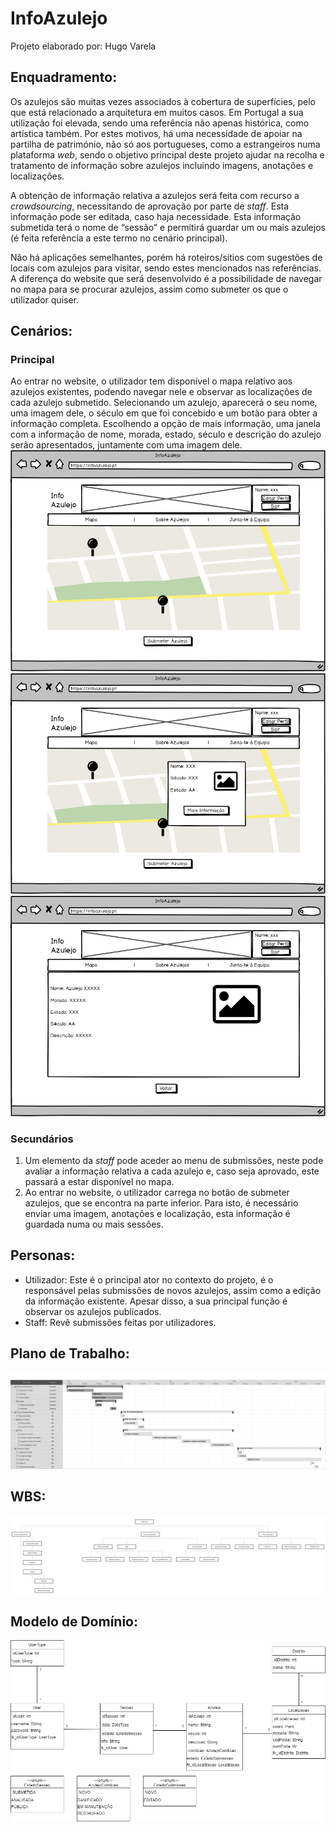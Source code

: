 # InfoAzulejo
Projeto elaborado por: Hugo Varela

## Enquadramento:
Os azulejos são muitas vezes associados à cobertura de superfícies, pelo que está relacionado a arquitetura em muitos casos. Em Portugal a sua utilização foi elevada, sendo uma referência não apenas histórica, como artística também. Por estes motivos, há uma necessidade de apoiar na partilha de património, não só aos portugueses, como a estrangeiros numa plataforma *web*, sendo o objetivo principal deste projeto ajudar na recolha e tratamento de informação sobre azulejos incluindo imagens, anotações e localizações.

A obtenção de informação relativa a azulejos será feita com recurso a *crowdsourcing*, necessitando de aprovação por parte de *staff*. Esta informação pode ser editada, caso haja necessidade. Esta informação submetida terá o nome de “sessão” e permitirá guardar um ou mais azulejos (é feita referência a este termo no cenário principal).

Não há aplicações semelhantes, porém há roteiros/sítios com sugestões de locais com azulejos para visitar, sendo estes mencionados nas referências. A diferença do website que será desenvolvido é a possibilidade de navegar no mapa para se procurar azulejos, assim como submeter os que o utilizador quiser.<br/>


## Cenários:
### Principal
   Ao entrar no website, o utilizador tem disponível o mapa relativo aos azulejos existentes, podendo navegar nele e observar as localizações de cada azulejo submetido. Selecionando um azulejo, aparecerá o seu nome, uma imagem dele, o século em que foi concebido e um botão para obter a informação completa. Escolhendo a opção de mais informação, uma janela com a informação de nome, morada, estado, século e descrição do azulejo serão apresentados, juntamente com uma imagem dele.
   ![alt text](https://raw.githubusercontent.com/AppleJackPOR/InfoAzulejo/master/Segunda%20Entrega/Mockups/1%20-%20MainPage.png)![alt text](https://raw.githubusercontent.com/AppleJackPOR/InfoAzulejo/master/Segunda%20Entrega/Mockups/2%20-%20MainPage_Info.png)
   ![alt text](https://raw.githubusercontent.com/AppleJackPOR/InfoAzulejo/master/Segunda%20Entrega/Mockups/3%20-%20AzulejoPage.png)

### Secundários   
1. Um elemento da *staff* pode aceder ao menu de submissões, neste pode avaliar a informação relativa a cada azulejo e, caso seja aprovado, este passará a estar disponível no mapa.<br/>
2. Ao entrar no website, o utilizador carrega no botão de submeter azulejos, que se encontra na parte inferior. Para isto, é necessário enviar uma imagem, anotações e localização, esta informação é guardada numa ou mais sessões.


## Personas:
- Utilizador: Este é o principal ator no contexto do projeto, é o responsável pelas submissões de novos azulejos, assim como a edição da informação existente. Apesar disso, a sua principal função é observar os azulejos publicados.
- Staff: Revê submissões feitas por utilizadores.

## Plano de Trabalho:<br/>
![alt text](https://raw.githubusercontent.com/AppleJackPOR/InfoAzulejo/master/Segunda%20Entrega/WorkPlan/Gantt%20Chart.png)

## WBS:<br/>
![alt text](https://raw.githubusercontent.com/AppleJackPOR/InfoAzulejo/master/Segunda%20Entrega/WorkPlan/WBS.png)

## Modelo de Domínio:<br/>
![alt text](https://raw.githubusercontent.com/AppleJackPOR/InfoAzulejo/master/Segunda%20Entrega/ModeloDominio.png)

